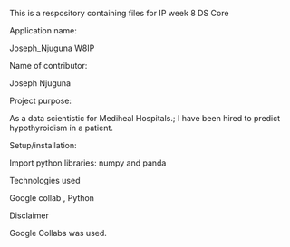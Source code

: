This is a respository containing files for IP week 8 DS Core

Application name:

Joseph_Njuguna W8IP

Name of contributor:

Joseph Njuguna

Project purpose:

As a data scientistic for Mediheal Hospitals.; I have been hired to predict hypothyroidism in a patient.

Setup/installation:

Import python libraries: numpy and panda

Technologies used

Google collab , Python

Disclaimer

Google Collabs was used.
